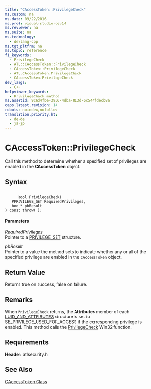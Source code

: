 ```yaml
---
title: "CAccessToken::PrivilegeCheck"
ms.custom: na
ms.date: 09/22/2016
ms.prod: visual-studio-dev14
ms.reviewer: na
ms.suite: na
ms.technology: 
  - devlang-cpp
ms.tgt_pltfrm: na
ms.topic: reference
f1_keywords: 
  - PrivilegeCheck
  - ATL::CAccessToken::PrivilegeCheck
  - CAccessToken::PrivilegeCheck
  - ATL.CAccessToken.PrivilegeCheck
  - CAccessToken.PrivilegeCheck
dev_langs: 
  - C++
helpviewer_keywords: 
  - PrivilegeCheck method
ms.assetid: 9c6d4fbe-3936-4dba-813d-6c544fdecb8a
caps.latest.revision: 14
robots: noindex,nofollow
translation.priority.ht: 
  - de-de
  - ja-jp
---
```

# CAccessToken::PrivilegeCheck
Call this method to determine whether a specified set of privileges are enabled in the **CAccessToken** object.  
  
## Syntax  
  
```  
  
      bool PrivilegeCheck(  
   PPRIVILEGE_SET RequiredPrivileges,  
   bool* pbResult   
) const throw( );  
```  
  
#### Parameters  
 *RequiredPrivileges*  
 Pointer to a [PRIVILEGE_SET](http://msdn.microsoft.com/library/windows/desktop/aa379307) structure.  
  
 *pbResult*  
 Pointer to a value the method sets to indicate whether any or all of the specified privilege are enabled in the `CAccessToken` object.  
  
## Return Value  
 Returns true on success, false on failure.  
  
## Remarks  
 When `PrivilegeCheck` returns, the **Attributes** member of each [LUID_AND_ATTRIBUTES](http://msdn.microsoft.com/library/windows/desktop/aa379263) structure is set to SE_PRIVILEGE_USED_FOR_ACCESS if the corresponding privilege is enabled. This method calls the [PrivilegeCheck](http://msdn.microsoft.com/library/windows/desktop/aa379304) Win32 function.  
  
## Requirements  
 **Header:** atlsecurity.h  
  
## See Also  
 [CAccessToken Class](../vs140/caccesstoken-class.md)